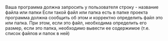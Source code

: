 Ваша программа должна запросить у пользователя строку - название файла или папки 
Если такой файл или папка есть в папке проекта программа должна сообщить об этом и корректно определить файл это или папка. 
При этом, если это файл, необходима определить его размер, если это папка, необходимо вывести ее содержимое (т.е. список файлов и папок в ней)